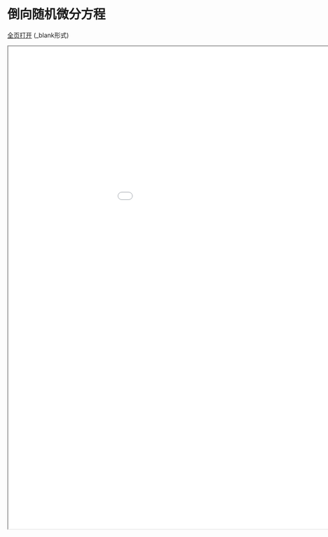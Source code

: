 
# 倒向随机微分方程
<a href="/texpdf/part-de-chap-bsde.html" target="_blank">全页打开</a> (_blank形式)
<div class="pdf-class">
    <iframe  src=/texpdf/part-de-chap-bsde.html width="1100" height="1100">
    </iframe>
</div>
